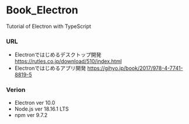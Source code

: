 # Book_Electron
Tutorial of Electron with TypeScript

### URL
+ Electronではじめるデスクトップ開発 https://rutles.co.jp/download/510/index.html
+ Electronではじめるアプリ開発 https://gihyo.jp/book/2017/978-4-7741-8819-5

### Verion 
+ Electron ver 10.0
+ Node.js ver 18.16.1 LTS
+ npm ver 9.7.2







